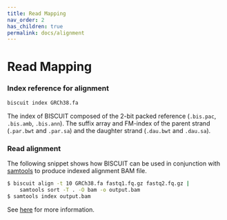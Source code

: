 ```yaml
---
title: Read Mapping
nav_order: 2
has_children: true
permalink: docs/alignment
---
```

# Read Mapping

### Index reference for alignment

```bash
biscuit index GRCh38.fa
```

The index of BISCUIT composed of the 2-bit packed reference
(`.bis.pac`, `.bis.amb`, `.bis.ann`). The suffix array and
FM-index of the parent strand (`.par.bwt` and `.par.sa`) and
the daughter strand (`.dau.bwt` and `.dau.sa`).

### Read alignment

The following snippet shows how BISCUIT can be used in conjunction
with [samtools](https://github.com/samtools/samtools) to produce
indexed alignment BAM file.
```bash
$ biscuit align -t 10 GRCh38.fa fastq1.fq.gz fastq2.fq.gz | 
    samtools sort -T . -O bam -o output.bam
$ samtools index output.bam
```

See [here](https://github.com/zwdzwd/biscuit/wiki/Measure-cytosine-retention-and-SNP) for more information.
